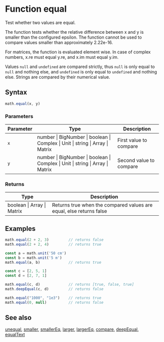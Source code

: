 <!-- Note: This file is automatically generated from source code comments. Changes made in this file will be overridden. -->

# Function equal

Test whether two values are equal.

The function tests whether the relative difference between x and y is
smaller than the configured epsilon. The function cannot be used to
compare values smaller than approximately 2.22e-16.

For matrices, the function is evaluated element wise.
In case of complex numbers, x.re must equal y.re, and x.im must equal y.im.

Values `null` and `undefined` are compared strictly, thus `null` is only
equal to `null` and nothing else, and `undefined` is only equal to
`undefined` and nothing else. Strings are compared by their numerical value.


## Syntax

```js
math.equal(x, y)
```

### Parameters

Parameter | Type | Description
--------- | ---- | -----------
`x` | number &#124; BigNumber &#124; boolean &#124; Complex &#124; Unit &#124; string &#124; Array &#124; Matrix | First value to compare
`y` | number &#124; BigNumber &#124; boolean &#124; Complex &#124; Unit &#124; string &#124; Array &#124; Matrix | Second value to compare

### Returns

Type | Description
---- | -----------
boolean &#124; Array &#124; Matrix | Returns true when the compared values are equal, else returns false


## Examples

```js
math.equal(2 + 2, 3)         // returns false
math.equal(2 + 2, 4)         // returns true

const a = math.unit('50 cm')
const b = math.unit('5 m')
math.equal(a, b)             // returns true

const c = [2, 5, 1]
const d = [2, 7, 1]

math.equal(c, d)             // returns [true, false, true]
math.deepEqual(c, d)         // returns false

math.equal("1000", "1e3")    // returns true
math.equal(0, null)          // returns false
```


## See also

[unequal](unequal.md),
[smaller](smaller.md),
[smallerEq](smallerEq.md),
[larger](larger.md),
[largerEq](largerEq.md),
[compare](compare.md),
[deepEqual](deepEqual.md),
[equalText](equalText.md)
